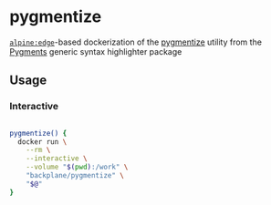 # pygmentize

[`alpine:edge`](https://hub.docker.com/_/alpine/)-based dockerization of the [pygmentize](https://pygments.org/docs/cmdline/) utility from the [Pygments](https://pygments.org/) generic syntax highlighter package

## Usage

### Interactive

```sh

pygmentize() {
  docker run \
    --rm \
    --interactive \
    --volume "$(pwd):/work" \
    "backplane/pygmentize" \
    "$@"
}

```
